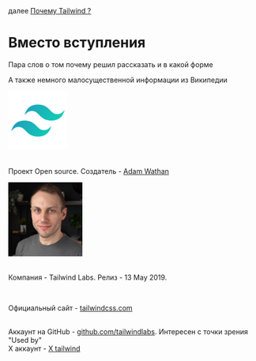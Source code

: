 <div>
далее
<a href="01.md">
Почему Tailwind ?
</a>
</div>

<h1>Вместо вступления</h1>

<p>Пара слов о том почему решил рассказать и в какой форме</p> 

<p>А также немного малосущественной информации из Википедии</p>

<div>
<img src="./../logo.png" width="120" height="120"/>
</div>

<br/>

<div>

<p>
Проект Open source. Создатель - <a href="https://www.linkedin.com/in/adam-wathan-9418984a/">Adam Wathan</a>
</p>

<div>
<img src="./../adam.jpg" width="150" height="150"/>
</div>

<br/>
<p>
Компания - Tailwind Labs. Релиз - 13 May 2019.
</p>
<br/>

Официальный сайт - <a href="https://tailwindcss.com/">tailwindcss.com</a>

<br/>
Аккаунт на GitHub - <a href="https://github.com/tailwindlabs">github.com/tailwindlabs</a>. Интересен с точки зрения "Used by"

<br/>
X аккаунт - <a href="https://x.com/tailwindcss">X tailwind</a>

</div>
